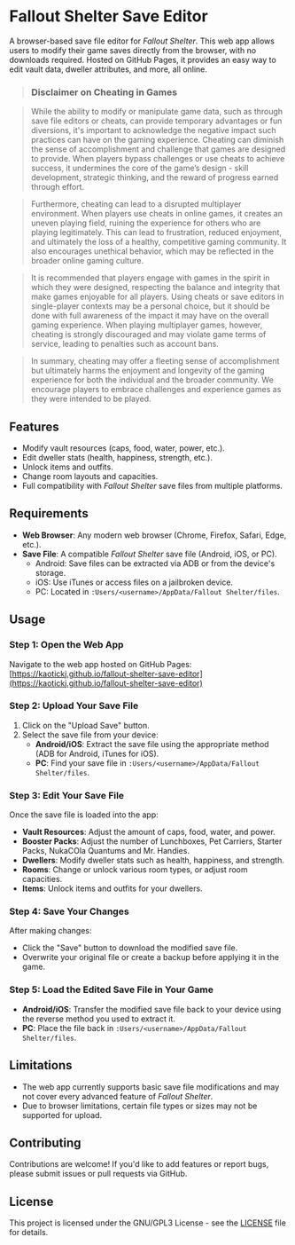 # Fallout Shelter Save Editor

A browser-based save file editor for *Fallout Shelter*. This web app allows users to modify their game saves directly from the browser, with no downloads required. Hosted on GitHub Pages, it provides an easy way to edit vault data, dweller attributes, and more, all online.

> ### Disclaimer on Cheating in Games

> While the ability to modify or manipulate game data, such as through save file editors or cheats, can provide temporary advantages or fun diversions, it's important to acknowledge the negative impact such practices can have on the gaming experience. Cheating can diminish the sense of accomplishment and challenge that games are designed to provide. When players bypass challenges or use cheats to achieve success, it undermines the core of the game’s design - skill development, strategic thinking, and the reward of progress earned through effort.

> Furthermore, cheating can lead to a disrupted multiplayer environment. When players use cheats in online games, it creates an uneven playing field, ruining the experience for others who are playing legitimately. This can lead to frustration, reduced enjoyment, and ultimately the loss of a healthy, competitive gaming community. It also encourages unethical behavior, which may be reflected in the broader online gaming culture.

> It is recommended that players engage with games in the spirit in which they were designed, respecting the balance and integrity that make games enjoyable for all players. Using cheats or save editors in single-player contexts may be a personal choice, but it should be done with full awareness of the impact it may have on the overall gaming experience. When playing multiplayer games, however, cheating is strongly discouraged and may violate game terms of service, leading to penalties such as account bans.

> In summary, cheating may offer a fleeting sense of accomplishment but ultimately harms the enjoyment and longevity of the gaming experience for both the individual and the broader community. We encourage players to embrace challenges and experience games as they were intended to be played.

## Features

- Modify vault resources (caps, food, water, power, etc.).
- Edit dweller stats (health, happiness, strength, etc.).
- Unlock items and outfits.
- Change room layouts and capacities.
- Full compatibility with *Fallout Shelter* save files from multiple platforms.

## Requirements

- **Web Browser**: Any modern web browser (Chrome, Firefox, Safari, Edge, etc.).
- **Save File**: A compatible *Fallout Shelter* save file (Android, iOS, or PC).
  - Android: Save files can be extracted via ADB or from the device's storage.
  - iOS: Use iTunes or access files on a jailbroken device.
  - PC: Located in `:Users/<username>/AppData/Fallout Shelter/files`.

## Usage

### Step 1: Open the Web App

Navigate to the web app hosted on GitHub Pages:
[https://kaotickj.github.io/fallout-shelter-save-editor](https://kaotickj.github.io/fallout-shelter-save-editor)

### Step 2: Upload Your Save File

1. Click on the "Upload Save" button.
2. Select the save file from your device:
   - **Android/iOS**: Extract the save file using the appropriate method (ADB for Android, iTunes for iOS).
   - **PC**: Find your save file in `:Users/<username>/AppData/Fallout Shelter/files`.

### Step 3: Edit Your Save File

Once the save file is loaded into the app:
- **Vault Resources**: Adjust the amount of caps, food, water, and power.
- **Booster Packs**: Adjust the number of Lunchboxes, Pet Carriers, Starter Packs, NukaCOla Quantums and Mr. Handies.
- **Dwellers**: Modify dweller stats such as health, happiness, and strength.
- **Rooms**: Change or unlock various room types, or adjust room capacities.
- **Items**: Unlock items and outfits for your dwellers.

### Step 4: Save Your Changes

After making changes:
- Click the "Save" button to download the modified save file.
- Overwrite your original file or create a backup before applying it in the game.

### Step 5: Load the Edited Save File in Your Game

- **Android/iOS**: Transfer the modified save file back to your device using the reverse method you used to extract it.
- **PC**: Place the file back in `:Users/<username>/AppData/Fallout Shelter/files`.

## Limitations

- The web app currently supports basic save file modifications and may not cover every advanced feature of *Fallout Shelter*.
- Due to browser limitations, certain file types or sizes may not be supported for upload.

## Contributing

Contributions are welcome! If you'd like to add features or report bugs, please submit issues or pull requests via GitHub.

## License

This project is licensed under the GNU/GPL3 License - see the [LICENSE](LICENSE) file for details.

